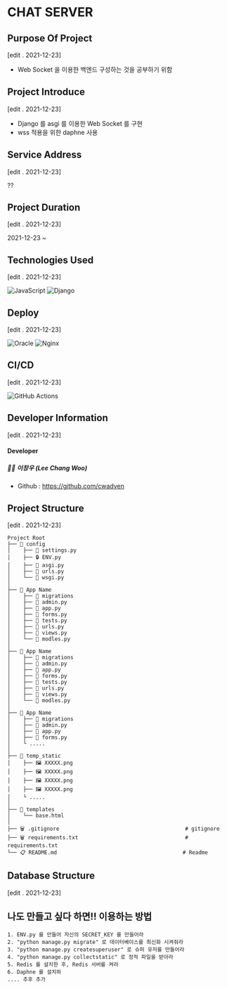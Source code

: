 # CHAT SERVER

## Purpose Of Project

[edit . 2021-12-23]

- Web Socket 을 이용한 백엔드 구성하는 것을 공부하기 위함

## Project Introduce

[edit . 2021-12-23]

- Django 를 asgi 를 이용한 Web Socket 를 구현
- wss 적용을 위한 daphne 사용

## Service Address

[edit . 2021-12-23]

??

## Project Duration

[edit . 2021-12-23]

2021-12-23 ~

## Technologies Used

[edit . 2021-12-23]

![JavaScript](https://img.shields.io/badge/javascript-%23323330.svg?style=for-the-badge&logo=javascript&logoColor=%23F7DF1E) ![Django](https://img.shields.io/badge/django-%23092E20.svg?style=for-the-badge&logo=django&logoColor=white)

## Deploy

[edit . 2021-12-23]

![Oracle](https://img.shields.io/badge/Oracle-F80000?style=for-the-badge&logo=oracle&logoColor=white) ![Nginx](https://img.shields.io/badge/nginx-%23009639.svg?style=for-the-badge&logo=nginx&logoColor=white) 

## CI/CD

[edit . 2021-12-23]

![GitHub Actions](https://img.shields.io/badge/githubactions-%232671E5.svg?style=for-the-badge&logo=githubactions&logoColor=white)

## Developer Information

[edit . 2021-12-23]

#### Developer

##### 👨‍🦱 이창우 (Lee Chang Woo)

- Github : https://github.com/cwadven

## Project Structure

[edit . 2021-12-23]

```
Project Root
├── 📂 config
│    ├── 📜 settings.py
│    ├── 🔒 ENV.py
│    ├── 📜 asgi.py
│    ├── 📜 urls.py
│    └── 📜 wsgi.py
│
├── 📂 App Name
│    ├── 📂 migrations                                                      
│    ├── 📜 admin.py                                
│    ├── 📜 app.py
│    ├── 📜 forms.py
│    ├── 📜 tests.py
│    ├── 📜 urls.py
│    ├── 📜 views.py
│    └── 📜 modles.py                                     
│
├── 📂 App Name
│    ├── 📂 migrations                                     
│    ├── 📜 admin.py                                  
│    ├── 📜 app.py
│    ├── 📜 forms.py
│    ├── 📜 tests.py
│    ├── 📜 urls.py
│    ├── 📜 views.py
│    └── 📜 modles.py  
│  
├── 📂 App Name
│    ├── 📂 migrations                                     
│    ├── 📜 admin.py                                  
│    ├── 📜 app.py
│    ├── 📜 forms.py
│    └ .....
│
├── 📂 temp_static
│    ├── 🖼 XXXXX.png                                     
│    ├── 🖼 XXXXX.png                                  
│    ├── 🖼 XXXXX.png
│    ├── 🖼 XXXXX.png
│    └ .....
│
├── 📂 templates
│    └── base.html    
│
├── 🗑 .gitignore                                        # gitignore
├── 🗑 requirements.txt                                  # requirements.txt
└── 📋 README.md                                        # Readme
```

## Database Structure

[edit . 2021-12-23]

## 나도 만들고 싶다 하면!! 이용하는 방법

```text
1. ENV.py 를 만들어 자신의 SECRET_KEY 를 만들어라
2. "python manage.py migrate" 로 데이터베이스를 최신화 시켜줘라
3. "python manage.py createsuperuser" 로 슈퍼 유저를 만들어라
4. "python manage.py collectstatic" 로 정적 파일을 받아라
5. Redis 를 설치한 후, Redis 서버를 켜라
6. Daphne 를 설치하
.... 추후 추가
```
